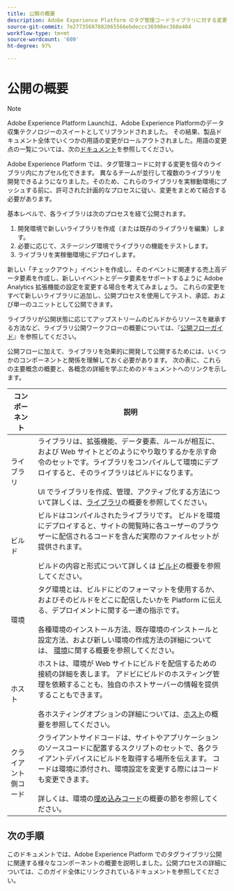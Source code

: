 ```yaml
---
title: 公開の概要
description: Adobe Experience Platform のタグ管理コードライブラリに対する変更を公開するプロセスについて説明します。
source-git-commit: 7e27735697882065566ebdeccc36998ec368e404
workflow-type: tm+mt
source-wordcount: '609'
ht-degree: 97%

---
```


# 公開の概要

>[!NOTE]
>
>Adobe Experience Platform Launchは、Adobe Experience Platformのデータ収集テクノロジーのスイートとしてリブランドされました。 その結果、製品ドキュメント全体でいくつかの用語の変更がロールアウトされました。用語の変更点の一覧については、次の[ドキュメント](../../term-updates.md)を参照してください。

Adobe Experience Platform では、タグ管理コードに対する変更を個々のライブラリ内にカプセル化できます。 異なるチームが並行して複数のライブラリを開発できるようになりました。そのため、これらのライブラリを実稼動環境にプッシュする前に、許可された計画的なプロセスに従い、変更をまとめて結合する必要があります。

基本レベルで、各ライブラリは次のプロセスを経て公開されます。

1. 開発環境で新しいライブラリを作成（または既存のライブラリを編集）します。
1. 必要に応じて、ステージング環境でライブラリの機能をテストします。
1. ライブラリを実稼働環境にデプロイします。

新しい「チェックアウト」イベントを作成し、そのイベントに関連する売上高データ要素を作成し、新しいイベントとデータ要素をサポートするように Adobe Analytics 拡張機能の設定を変更する場合を考えてみましょう。 これらの変更をすべて新しいライブラリに追加し、公開プロセスを使用してテスト、承認、および単一のユニットとして公開できます。

ライブラリが公開状態に応じてアップストリームのビルドからリソースを継承する方法など、ライブラリ公開ワークフローの概要については、『[公開フローガイド](./publishing-flow.md)』を参照してください。

公開フローに加えて、ライブラリを効果的に開発して公開するためには、いくつかのコンポーネントと関係を理解しておく必要があります。 次の表に、これらの主要概念の概要と、各概念の詳細を学ぶためのドキュメントへのリンクを示します。

| コンポーネント | 説明 |
| --- | --- |
| ライブラリ | ライブラリは、拡張機能、データ要素、ルールが相互に、および Web サイトとどのようにやり取りするかを示す命令のセットです。ライブラリをコンパイルして環境にデプロイすると、そのライブラリはビルドになります。<br><br>UI でライブラリを作成、管理、アクティブ化する方法について詳しくは、[ライブラリ](./libraries.md)の概要を参照してください。 |
| ビルド | ビルドはコンパイルされたライブラリです。 ビルドを環境にデプロイすると、サイトの閲覧時に各ユーザーのブラウザーに配信されるコードを含んだ実際のファイルセットが提供されます。<br><br>ビルドの内容と形式について詳しくは [ビルド](./builds.md)の概要を参照してください。 |
| 環境 | タグ環境とは、ビルドにどのフォーマットを使用するか、およびそのビルドをどこに配信したいかを Platform に伝える、デプロイメントに関する一連の指示です。<br><br>各種環境のインストール方法、既存環境のインストールと設定方法、および新しい環境の作成方法の詳細については、 [環境](./environments.md)に関する概要を参照してください。 |
| ホスト | ホストは、環境が Web サイトにビルドを配信するための接続の詳細を表します。 アドビにビルドのホスティング管理を依頼することも、独自のホストサーバーの情報を提供することもできます。<br><br>各ホスティングオプションの詳細については、[ホスト](./hosts/hosts-overview.md)の概要を参照してください。 |
| クライアント側コード | クライアントサイドコードは、サイトやアプリケーションのソースコードに配置するスクリプトのセットで、各クライアントデバイスにビルドを取得する場所を伝えます。 コードは環境に添付され、環境設定を変更する際にはコードも変更できます。<br><br>詳しくは、環境の[埋め込みコード](./environments.md#embed-code)の概要の節を参照してください。 |

## 次の手順

このドキュメントでは、Adobe Experience Platform でのタグライブラリ公開に関連する様々なコンポーネントの概要を説明しました。公開プロセスの詳細については、このガイド全体にリンクされているドキュメントを参照してください。
